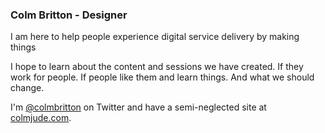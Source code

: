 ### Colm Britton - Designer

I am here to help people experience digital service delivery by making things

I hope to learn about the content and sessions we have created. If they work for people. If people like them and learn things. And what we should change.

I'm [@colmbritton](https://twitter.com/ColmBritton) on Twitter and have a semi-neglected site at [colmjude.com](https://colmjude.com).
